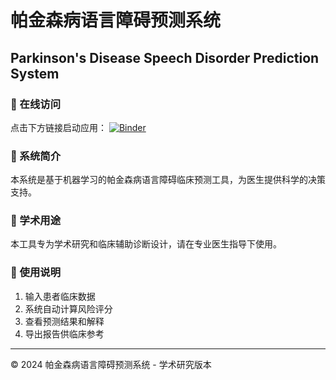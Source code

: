 
# 帕金森病语言障碍预测系统

## Parkinson's Disease Speech Disorder Prediction System

### 🚀 在线访问
点击下方链接启动应用：
[![Binder](https://mybinder.org/badge_logo.svg)](https://mybinder.org/v2/gh/您的GitHub用户名/您的仓库名/HEAD?urlpath=shiny/app/)

### 📖 系统简介
本系统是基于机器学习的帕金森病语言障碍临床预测工具，为医生提供科学的决策支持。

### 🔬 学术用途
本工具专为学术研究和临床辅助诊断设计，请在专业医生指导下使用。

### 📄 使用说明
1. 输入患者临床数据
2. 系统自动计算风险评分
3. 查看预测结果和解释
4. 导出报告供临床参考

---
© 2024 帕金森病语言障碍预测系统 - 学术研究版本
